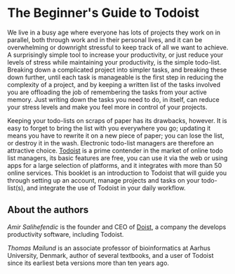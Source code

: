 # The Beginner's Guide to Todoist

We live in a busy age where everyone has lots of projects they work on in parallel, both through work and in their personal lives, and it can be overwhelming or downright stressful to keep track of all we want to achieve. A surprisingly simple tool to increase your productivity, or just reduce your levels of stress while maintaining your productivity, is the simple todo-list. Breaking down a complicated project into simpler tasks, and breaking these down further, until each task is manageable is the first step in reducing the complexity of a project, and by keeping a written list of the tasks involved you are offloading the job of remembering the tasks from your active memory. Just writing down the tasks you need to do, in itself, can reduce your stress levels and make you feel more in control of your projects.

Keeping your todo-lists on scraps of paper has its drawbacks, however. It is easy to forget to bring the list with you everywhere you go; updating it means you have to rewrite it on a new piece of paper; you can lose the list, or destroy it in the wash. Electronic todo-list managers are therefore an attractive choice. [Todoist](www.todoist.com) is a prime contender in the market of online todo list managers, its basic features are free, you can use it via the web or using apps for a large selection of platforms, and it integrates with more than 50 online services. This booklet is an introduction to Todoist that will guide you through setting up an account, manage projects and tasks on your todo-list(s), and integrate the use of Todoist in your daily workflow.

## About the authors

*Amir Salihefendic* is the founder and CEO of [Doist](https://doist.com), a company the develops productivity software, including Todoist.

*Thomas Mailund* is an associate professor of bioinformatics at Aarhus University, Denmark, author of several textbooks, and a user of Todoist since its earliest beta versions more than ten years ago.
